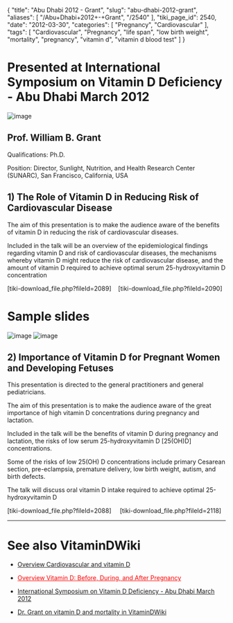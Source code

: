 {
    "title": "Abu Dhabi 2012 - Grant",
    "slug": "abu-dhabi-2012-grant",
    "aliases": [
        "/Abu+Dhabi+2012+-+Grant",
        "/2540"
    ],
    "tiki_page_id": 2540,
    "date": "2012-03-30",
    "categories": [
        "Pregnancy",
        "Cardiovascular"
    ],
    "tags": [
        "Cardiovascular",
        "Pregnancy",
        "life span",
        "low birth weight",
        "mortality",
        "pregnancy",
        "vitamin d",
        "vitamin d blood test"
    ]
}


# Presented at International Symposium on Vitamin D Deficiency - Abu Dhabi March 2012

<img src="https://d1bk1kqxc0sym.cloudfront.net/attachments/jpeg/grant.jpg" alt="image">

## Prof. William B. Grant

Qualifications: Ph.D.

Position: Director, Sunlight, Nutrition, and Health Research Center (SUNARC), San Francisco, California, USA

## 1) The Role of Vitamin D in Reducing Risk of Cardiovascular Disease

The aim of this presentation is to make the audience aware of the benefits of vitamin D in reducing the risk of cardiovascular diseases.

Included in the talk will be an overview of the epidemiological findings regarding vitamin D and risk of cardiovascular diseases, the mechanisms whereby vitamin D might reduce the risk of cardiovascular disease, and the amount of vitamin D required to achieve optimal serum 25-hydroxyvitamin D concentration

<span>[tiki-download_file.php?fileId=2089]</span>&nbsp; &nbsp; <span>[tiki-download_file.php?fileId=2090]</span>

# Sample slides

<img src="https://d1bk1kqxc0sym.cloudfront.net/attachments/jpeg/grant-cvd-1.jpg" alt="image" style="max-width: 500px;">
<img src="https://d1bk1kqxc0sym.cloudfront.net/attachments/jpeg/grant-cvd2.jpg" alt="image" style="max-width: 500px;">

## 2) Importance of Vitamin D for Pregnant Women and Developing Fetuses

This presentation is directed to the general practitioners and general pediatricians. 

The aim of this presentation is to make the audience aware of the great importance of high vitamin D concentrations during pregnancy and lactation. 

Included in the talk will be the benefits of vitamin D during pregnancy and lactation, the risks of low serum 25-hydroxyvitamin D <span>[25(OH)D]</span> concentrations. 

Some of the risks of low 25(OH) D concentrations include primary Cesarean section, pre-eclampsia, premature delivery, low birth weight, autism, and birth defects.

The talk will discuss oral vitamin D intake required to achieve optimal 25-hydroxyvitamin D

<span>[tiki-download_file.php?fileId=2088]</span> &nbsp; &nbsp; <span>[tiki-download_file.php?fileId=2118]</span>

- - - - - 

# See also VitaminDWiki

* [Overview Cardiovascular and vitamin D](/posts/overview-cardiovascular-and-vitamin-d)

* <a href="/posts/overview-vitamin-d-before-during-and-after-pregnancy" style="color: red; text-decoration: underline;" title="This link has an unknown page_id: 816">Overview Vitamin D: Before, During, and After Pregnancy</a>

* [International Symposium on Vitamin D Deficiency - Abu Dhabi March 2012](/posts/international-symposium-on-vitamin-d-deficiency-abu-dhabi)

* [Dr. Grant on vitamin D and mortality in VitaminDWiki](/posts/dr-grant-on-vitamin-d-and-mortality-in-vitamindwiki)